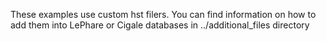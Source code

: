 These examples use custom hst filers. You can find information on how to add them into LePhare or Cigale databases in ../additional_files directory

